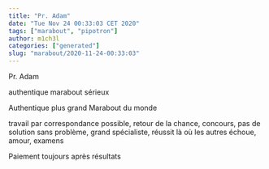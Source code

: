 ```yaml
---
title: "Pr. Adam"
date: "Tue Nov 24 00:33:03 CET 2020"
tags: ["marabout", "pipotron"]
author: m1ch3l
categories: ["generated"]
slug: "marabout/2020-11-24-00:33:03"
---
```


Pr. Adam

authentique marabout sérieux

Authentique plus grand Marabout du monde

travail par correspondance possible, retour de la chance, concours, pas de solution sans problème, grand spécialiste, réussit là où les autres échoue, amour, examens

Paiement toujours après résultats
